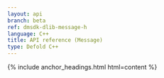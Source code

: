 ```yaml
---
layout: api
branch: beta
ref: dmsdk-dlib-message-h
language: C++
title: API reference (Message)
type: Defold C++
---
```

{% include anchor_headings.html html=content %}